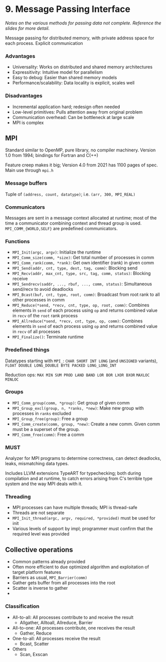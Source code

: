 # 9. Message Passing Interface
*Notes on the various methods for passing data not complete.*
*Reference the slides for more detail.*

Message passing for distributed memory, with private address space for
each process. Explicit communication

### Advantages
- Universality: Works on distributed and shared memory architectures
- Expressitivity: Intuitive model for parallelism
- Easy to debug: Easier than shared memory models
- Performance/scalability: Data locality is explicit, scales well

### Disadvantages
- Incremental application hard; redesign often needed
- Low-level primitives: Pulls attention away from original problem
- Communication overhead: Can be bottleneck at large scale
- MPI is complex


## MPI
Standard similar to OpenMP, pure library, no compiler machinery.
Version 1.0 from 1994; bindings for Fortran and C(++)

Feature creep makes it big; Version 4.0 from 2021 has 1100 pages of spec.  
Main use through `mpi.h`

### Message buffers
Tuple of `(address, count, datatype)`; i.e. `(arr, 300, MPI_REAL)`

### Communicators
Messages are sent in a message context allocated at runtime; most of the
time a communicator combining context and thread group is used.  
`MPI_COMM_{WORLD,SELF}` are predefined communicators.

### Functions
- `MPI_Init(argc, argv)`: Initialize the runtime
- `MPI_Comm_size(comm, *size)`: Get total number of processes in comm
- `MPI_Comm_rank(comm, *rank)`: Get own identifier (rank) in given comm
- `MPI_Send(addr, cnt, type, dest, tag, comm)`: Blocking send
- `MPI_Recv(addr, max_cnt, type, src, tag, comm, status)`: Blocking receive
- `MPI_Sendrecv(saddr, ..., rbuf, ..., comm, status)`: Simultaneous send/recv
  to avoid deadlocks 
- `MPI_Bcast(buf, cnt, type, root, comm)`: Broadcast from root rank to all 
  other processes in comm
- `MPI_Reduce(*send, *recv, cnt, type, op, root, comm)`: Combines elements in
  `send` of each process using `op` and returns combined value in `recv`
  of the `root` rank process
- `MPI_Allreduce(*send, *recv, cnt, type, op, comm)`: Combines elements in
  `send` of each process using `op` and returns combined value in `recv`
  of all processes
- `MPI_Finalize()`: Terminate runtime

### Predefined things
Datatypes starting with `MPI_`: `CHAR SHORT INT LONG`
(and `UNSIGNED` variants),
`FLOAT DOUBLE LONG_DOUBLE BYTE PACKED LONG_LONG_INT`

Reduction ops: `MAX MIN SUM PROD LAND BAND LOR BOR LXOR BXOR`
`MAXLOC MINLOC`

### Groups
- `MPI_Comm_group(comm, *group)`: Get group of given comm
- `MPI_Group_excl(group, n, *ranks, *new)`: Make new group with processes
  in `ranks` excluded
- `MPI_Group_free(group)`: Free a group
- `MPI_Comm_create(comm, group, *new)`: Create a new comm. Given comm must be
  a superset of the group.
- `MPI_Comm_free(comm)`: Free a comm

### MUST
Analyzer for MPI programs to determine correctness, can detect deadlocks,
leaks, mismatching data types.

Includes LLVM extensions TypeART for typechecking; both during compilation
and at runtime, to catch errors arising from C's terrible type system
and the way MPI deals with it.

### Threading
- MPI processes can have multiple threads; MPI is thread-safe
- Threads are not separate
- `MPI_Init_thread(argc, argv, required, *provided)` must be used for init
- Various levels of support by impl; programmer must confirm that the required
  level was provided


## Collective operations
- Common patterns already provided
- Often more efficient to due optimized algorithm and exploitation of target
  platform features
- Barriers as usual, `MPI_Barrier(comm)`
- Gather gets buffer from all processes into the root
- Scatter is inverse to gather
- 

### Classification
- All-to-all: All processes contribute to and receive the result
    - Allgather, Alltoall, Allreduce, Barrier
- All-to-one: All processes contribute, one receives the result
    - Gather, Reduce
- One-to-all: All processes receive the result
    - Bcast, Scatter
- Others
    - Scan, Exscan
